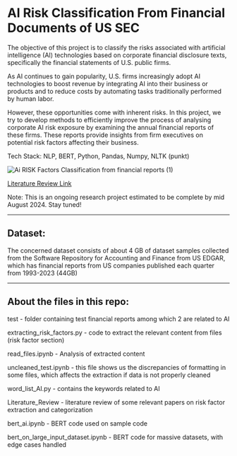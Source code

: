 # AI Risk Classification From Financial Documents of US SEC 

The objective of this project is to classify the risks associated with artificial intelligence (AI) technologies based on corporate financial disclosure texts, specifically the financial statements of U.S. public firms. 

As AI continues to gain popularity, U.S. firms increasingly adopt AI technologies to boost revenue by integrating AI into their business or products and to reduce costs by automating tasks traditionally performed by human labor. 

However, these opportunities come with inherent risks. In this project, we try to develop methods to efficiently improve the process of analysing corporate AI risk exposure by examining the annual financial reports of these firms. These reports provide insights from firm executives on potential risk factors affecting their business.

Tech Stack: NLP, BERT, Python, Pandas, Numpy, NLTK (punkt)

![Ai RISK Factors Classification from financial reports (1)](https://github.com/user-attachments/assets/d7785c73-9347-413c-9511-d18858508e8f)


[Literature Review Link](https://github.com/rxdhikx/AI-Risk_Classification-From-Financial-Documents/blob/main/Literature_Review.md)

Note: This is an ongoing research project estimated to be complete by mid August 2024. Stay tuned!

--------------------------------------------------------------------------------------------------------------------------------------------------

## Dataset:

The concerned dataset consists of about 4 GB of dataset samples collected from the Software Repository for Accounting and Finance from US EDGAR, which has financial reports from US companies published each quarter from 1993-2023 (44GB)

--------------------------------------------------------------------------------------------------------------------------------------------------
## About the files in this repo:

test - folder containing test financial reports among which 2 are related to AI

extracting_risk_factors.py - code to extract the relevant content from files (risk factor section)

read_files.ipynb - Analysis of extracted content 

uncleaned_test.ipynb - this file shows us the discrepancies of formatting in some files, which affects the extraction if data is not properly cleaned

word_list_AI.py - contains the keywords related to AI 

Literature_Review - literature review of some relevant papers on risk factor extraction and categorization

bert_ai.ipynb - BERT code used on sample code

bert_on_large_input_dataset.ipynb - BERT code for massive datasets, with edge cases handled 
